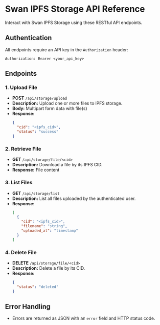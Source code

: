 # Swan IPFS Storage API Reference

Interact with Swan IPFS Storage using these RESTful API endpoints.

## Authentication

All endpoints require an API key in the `Authorization` header:

```
Authorization: Bearer <your_api_key>
```

## Endpoints

### 1. Upload File
- **POST** `/api/storage/upload`
- **Description:** Upload one or more files to IPFS storage.
- **Body:** Multipart form data with file(s)
- **Response:**
  ```json
  {
    "cid": "<ipfs_cid>",
    "status": "success"
  }
  ```

### 2. Retrieve File
- **GET** `/api/storage/file/<cid>`
- **Description:** Download a file by its IPFS CID.
- **Response:** File content

### 3. List Files
- **GET** `/api/storage/list`
- **Description:** List all files uploaded by the authenticated user.
- **Response:**
  ```json
  [
    {
      "cid": "<ipfs_cid>",
      "filename": "string",
      "uploaded_at": "timestamp"
    }
  ]
  ```

### 4. Delete File
- **DELETE** `/api/storage/file/<cid>`
- **Description:** Delete a file by its CID.
- **Response:**
  ```json
  {
    "status": "deleted"
  }
  ```

## Error Handling

- Errors are returned as JSON with an `error` field and HTTP status code. 